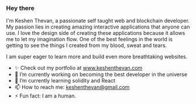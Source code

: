 ### Hey there 

<!--
**Keshen-thevan/Keshen-thevan** is a ✨ _special_ ✨ repository because its `README.md` (this file) appears on your GitHub profile.
-->

I'm Keshen Thevan, a passionate self taught web and blockchain developer. My passion lies in creating amazing interactive applications that anyone can use. I love the design side of creating these applications because it allows me to let my imagination flow. One of the best feelings in the world is getting to see the things I created
from my blood, sweat and tears.

I am super eager to learn more and build even more breathtaking websites.


- ✨ Check out my portfolio at www.keshenthevan.com
- 🔭 I’m currently working on becoming the best developer in the universe
- 🌱 I’m currently learning solidity and React
- 📫 How to reach me: keshenthevan@gmail.com
- ⚡ Fun fact: I am a human.

